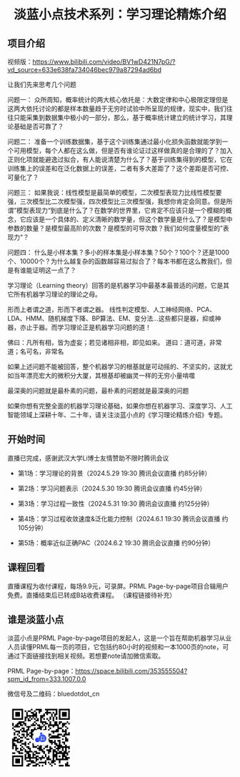 <div align="center"><h1> 淡蓝小点技术系列：学习理论精炼介绍 </h1></div>


## 项目介绍
视频版：https://www.bilibili.com/video/BV1wD421N7pG/?vd_source=633e638fa734046bec979a87294ad6bd

让我们先来思考几个问题

问题一：
众所周知，概率统计的两大核心依托是：大数定律和中心极限定理但是这两大依托讨论的都是样本数量趋于无穷时试验中所呈现的规律，现实中，我们往往只能采集到数据集中极小的一部分，那么，基于概率统计建立的统计学习，其理论基础是否可靠了？

问题二：
准备一个训练数据集，基于这个训练集通过最小化损失函数就能学到一个可用模型，每个人都在这么做，但是否有谁论证过这样做真的是合理的了？加入正则化项就能避逸过拟合，有人能说清楚为什么了？基于训练集得到的模型，它在训练集上的误差和在泛化数据上的误差，二者有多大差距了？这个差距是否可控、可量化了？

问题三：
如果我说：线性模型是最简单的模型，二次模型表现力比线性模型要强，三次模型比二次模型强，四次模型比三次模型强，我想你肯定会同意。但是所谓”模型表现力“到底是什么了？在数学的世界里，它肯定不应该只是一个模糊的概念，它应该是一个具体的、定义清晰的数学量，但这个数学量是什么了？是模型中参数的数量？是模型最高阶的次数？是模型的可导次数？我们如何度量模型的”表现力“？

问题四：
什么是小样本集？多小的样本集是小样本集？50个？100个？还是1000个、10000个？为什么越复杂的函数越容易过拟合了？每本书都在这么教我们，但是有谁能证明这一点了？

学习理论（Learning theory）回答的是机器学习中最基本最普适的问题，它是其它所有机器学习理论的理论之母。

形而上者谓之道，形而下者谓之器。
线性判定模型、人工神经网络、PCA、LDA、HMM、随机梯度下降、BP算法、EM、变分法...这些都只是器，抑或神器，亦止于器。而学习理论正是机器学习问题的道！

佛曰：凡所有相，皆为虚妄；若见诸相非相，即见如来。
道曰：道可道，非常道；名可名，非常名

如果上述问题不能被回答，整个机器学习的根基就是可动摇的、不坚实的，这就尤如当年漂亮宏大的微积分大厦，其根基却被幽灵一样的无穷小量啃噬

最深奥的问题就是最朴素的问题，最朴素的问题就是最深奥的问题

如果你想有完整全面的机器学习理论基础，如果你想在机器学习、深度学习、人工智能领域上深耕十年、二十年，请关注淡蓝小点的《学习理论精炼介绍》专题。

## 开始时间
直播已完成，感谢武汉大学Li博士友情赞助不限时腾讯会议
- 第1场：学习理论的背景（2024.5.29 19:30  腾讯会议直播  约85分钟）

- 第2场：学习问题表示（2024.5.30 19:30  腾讯会议直播  约45分钟）

- 第3场：学习过程一致性（2024.5.31 19:30  腾讯会议直播  约125分钟）

- 第4场：学习过程收敛速度&泛化能力控制（2024.6.1  19:30  腾讯会议直播  约105分钟）

- 第5场：概率近似正确PAC（2024.6.2  19:30  腾讯会议直播  约90分钟）

## 课程回看
直播课程为收付课程，每场9.9元，可录屏。PRML Page-by-page项目合辑用户免费。直播结束后已转成B站收费课程。
（课程链接待补充）

## 谁是淡蓝小点
淡蓝小点是PRML Page-by-page项目的发起人，这是一个旨在帮助机器学习从业人员读懂PRML每一页的项目，它包括约80小时的视频和一本1000页的note，可通过下面链接找到相关视频。若想要note请加微信索取。

PRML Page-by-page：https://space.bilibili.com/353555504?spm_id_from=333.1007.0.0

微信号及二维码：bluedotdot_cn

<img src="wechat.jpg" alt="淡蓝小点微信二维码" width="150" height="150">
